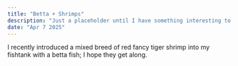 ```yaml
---
title: "Betta + Shrimps"
description: "Just a placeholder until I have something interesting to say."
date: "Apr 7 2025"
---
```


I recently introduced a mixed breed of red fancy tiger shrimp into my fishtank with a betta fish; I hope they get along.